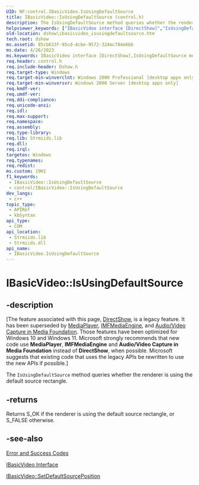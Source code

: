```yaml
---
UID: NF:control.IBasicVideo.IsUsingDefaultSource
title: IBasicVideo::IsUsingDefaultSource (control.h)
description: The IsUsingDefaultSource method queries whether the renderer is using the default source rectangle.
helpviewer_keywords: ["IBasicVideo interface [DirectShow]","IsUsingDefaultSource method","IBasicVideo.IsUsingDefaultSource","IBasicVideo::IsUsingDefaultSource","IBasicVideoIsUsingDefaultSource","IsUsingDefaultSource","IsUsingDefaultSource method [DirectShow]","IsUsingDefaultSource method [DirectShow]","IBasicVideo interface","control/IBasicVideo::IsUsingDefaultSource","dshow.ibasicvideo_isusingdefaultsource"]
old-location: dshow\ibasicvideo_isusingdefaultsource.htm
tech.root: dshow
ms.assetid: 85cb633f-95cd-4cbe-9572-324ec784e6bb
ms.date: 4/26/2023
ms.keywords: IBasicVideo interface [DirectShow],IsUsingDefaultSource method, IBasicVideo.IsUsingDefaultSource, IBasicVideo::IsUsingDefaultSource, IBasicVideoIsUsingDefaultSource, IsUsingDefaultSource, IsUsingDefaultSource method [DirectShow], IsUsingDefaultSource method [DirectShow],IBasicVideo interface, control/IBasicVideo::IsUsingDefaultSource, dshow.ibasicvideo_isusingdefaultsource
req.header: control.h
req.include-header: Dshow.h
req.target-type: Windows
req.target-min-winverclnt: Windows 2000 Professional [desktop apps only]
req.target-min-winversvr: Windows 2000 Server [desktop apps only]
req.kmdf-ver: 
req.umdf-ver: 
req.ddi-compliance: 
req.unicode-ansi: 
req.idl: 
req.max-support: 
req.namespace: 
req.assembly: 
req.type-library: 
req.lib: Strmiids.lib
req.dll: 
req.irql: 
targetos: Windows
req.typenames: 
req.redist: 
ms.custom: 19H1
f1_keywords:
 - IBasicVideo::IsUsingDefaultSource
 - control/IBasicVideo::IsUsingDefaultSource
dev_langs:
 - c++
topic_type:
 - APIRef
 - kbSyntax
api_type:
 - COM
api_location:
 - Strmiids.lib
 - Strmiids.dll
api_name:
 - IBasicVideo.IsUsingDefaultSource
---
```


# IBasicVideo::IsUsingDefaultSource


## -description

\[The feature associated with this page, [DirectShow](/windows/win32/directshow/directshow), is a legacy feature. It has been superseded by [MediaPlayer](/uwp/api/Windows.Media.Playback.MediaPlayer), [IMFMediaEngine](/windows/win32/api/mfmediaengine/nn-mfmediaengine-imfmediaengine), and [Audio/Video Capture in Media Foundation](windows/win32/medfound/audio-video-capture-in-media-foundation). Those features have been optimized for Windows 10 and Windows 11. Microsoft strongly recommends that new code use **MediaPlayer**, **IMFMediaEngine** and **Audio/Video Capture in Media Foundation** instead of **DirectShow**, when possible. Microsoft suggests that existing code that uses the legacy APIs be rewritten to use the new APIs if possible.\]

The <code>IsUsingDefaultSource</code> method queries whether the renderer is using the default source rectangle.



## -returns

Returns S_OK if the renderer is using the default source rectangle, or S_FALSE otherwise.

## -see-also

<a href="/windows/desktop/DirectShow/error-and-success-codes">Error and Success Codes</a>



<a href="/windows/desktop/api/control/nn-control-ibasicvideo">IBasicVideo Interface</a>



<a href="/windows/desktop/api/control/nf-control-ibasicvideo-setdefaultsourceposition">IBasicVideo::SetDefaultSourcePosition</a>

